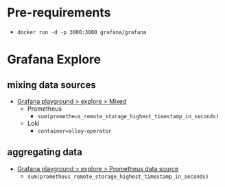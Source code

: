 # Pre-requirements
* `docker run -d -p 3000:3000 grafana/grafana`

# Grafana Explore
## mixing data sources
* [Grafana playground > explore > Mixed](https://play.grafana.org/goto/bezf5eoow4e0wd?orgId=1)
  * Prometheus
    * `sum(prometheus_remote_storage_highest_timestamp_in_seconds)`
  * Loki
    * `container=alloy-operator`
## aggregating data
* [Grafana playground > explore > Prometheus data source](https://play.grafana.org/goto/dezf576pu2z28a?orgId=1)
  * `sum(prometheus_remote_storage_highest_timestamp_in_seconds)`
